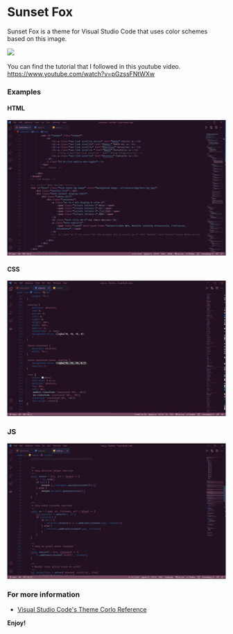 # Sunset Fox
Sunset Fox is a theme for Visual Studio Code that uses color schemes based on this image.

![](https://images.wallpapersden.com/image/download/fox-forest-minimalism_amxqbGaUmZqaraWkpJRobWllrWdma2U.jpg)

 You can find the tutorial that I followed in this youtube video.
https://www.youtube.com/watch?v=pGzssFNtWXw

### Examples

#### HTML
![](img/html.JPG)

#### CSS
![](img/css.JPG)


### JS
![](img/js.JPG)


### For more information
* [Visual Studio Code's Theme Corlo Reference](https://code.visualstudio.com/api/references/theme-color)


**Enjoy!**

